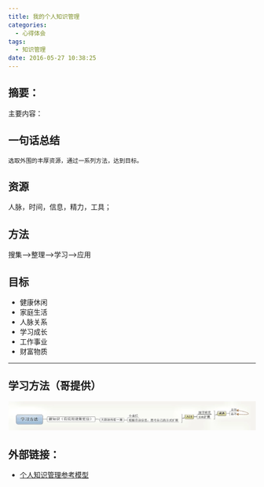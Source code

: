 ```yaml
---
title: 我的个人知识管理
categories:
  - 心得体会
tags:
  - 知识管理
date: 2016-05-27 10:38:25
---
```


## 摘要：
主要内容：


<!--more-->


## 一句话总结
`选取外围的丰厚资源，通过一系列方法，达到目标。`

## 资源
人脉，时间，信息，精力，工具；

## 方法
搜集——>整理——>学习——>应用

## 目标
- 健康休闲
- 家庭生活
- 人脉关系
- 学习成长
- 工作事业
- 财富物质

---

## 学习方法（哥提供）
![学习方法](https://github.com/lyloou/hexo/blob/master/source/images/20160604/aim.png?raw=true)

## 外部链接：
- [个人知识管理参考模型](http://www.360doc.com/content/09/0620/02/116320_3966096.shtml)

